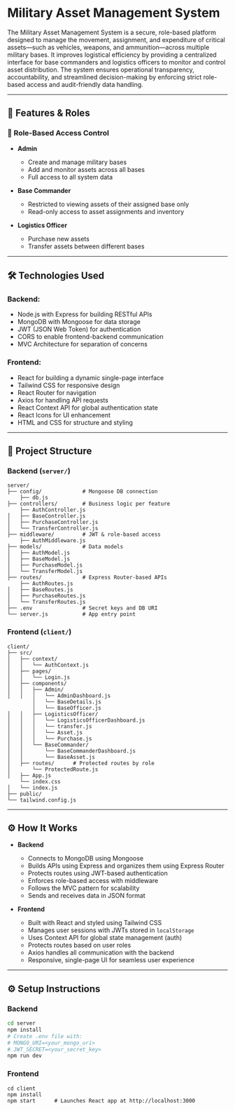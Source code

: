 # Military Asset Management System

The Military Asset Management System is a secure, role-based platform designed to manage the movement, assignment, and expenditure of critical assets—such as vehicles, weapons, and ammunition—across multiple military bases. It improves logistical efficiency by providing a centralized interface for base commanders and logistics officers to monitor and control asset distribution. The system ensures operational transparency, accountability, and streamlined decision-making by enforcing strict role-based access and audit-friendly data handling.

---

## 🚀 Features & Roles

### 👤 Role-Based Access Control

- **Admin**
  - Create and manage military bases
  - Add and monitor assets across all bases
  - Full access to all system data

- **Base Commander**
  - Restricted to viewing assets of their assigned base only
  - Read-only access to asset assignments and inventory

- **Logistics Officer**
  - Purchase new assets
  - Transfer assets between different bases

---

## 🛠️ Technologies Used

### Backend:
- Node.js with Express for building RESTful APIs
- MongoDB with Mongoose for data storage
- JWT (JSON Web Token) for authentication
- CORS to enable frontend-backend communication
- MVC Architecture for separation of concerns

### Frontend:
- React for building a dynamic single-page interface
- Tailwind CSS for responsive design
- React Router for navigation
- Axios for handling API requests
- React Context API for global authentication state
- React Icons for UI enhancement
- HTML and CSS for structure and styling

---

## 📁 Project Structure

### Backend (`server/`)
```
server/
├── config/             # Mongoose DB connection
    ├── db.js             
├── controllers/        # Business logic per feature
    ├── AuthController.js
│   ├── BaseController.js
│   ├── PurchaseController.js
│   └── TransferController.js        
├── middleware/         # JWT & role-based access
    ├── AuthMiddleware.js         
├── models/             # Data models
│   ├── AuthModel.js
│   ├── BaseModel.js
│   ├── PurchaseModel.js
│   └── TransferModel.js
├── routes/             # Express Router-based APIs
    ├── AuthRoutes.js
│   ├── BaseRoutes.js
│   ├── PurchaseRoutes.js
│   └── TransferRoutes.js             
├── .env                # Secret keys and DB URI
└── server.js           # App entry point
```

### Frontend (`client/`)

```
client/
├── src/
│   ├── context/
│   │   └── AuthContext.js
│   ├── pages/
│   │   └── Login.js
│   ├── components/
│   │   ├── Admin/
│   │   │   └── AdminDashboard.js
        │   └── BaseDetails.js
        │   └── BaseOfficer.js
│   │   ├── LogisticsOfficer/
│   │   │   └── LogisticsOfficerDashboard.js
│   │   │   └── transfer.js
│   │   │   └── Asset.js
│   │   │   └── Purchase.js
│   │   └── BaseCommander/
│   │       └── BaseCommanderDashboard.js
│   │       └── BaseAsset.js
│   ├── routes/      # Protected routes by role
│       └── ProtectedRoute.js     
│   ├── App.js
    └── index.css
│   └── index.js
├── public/
└── tailwind.config.js

```

---

## ⚙️ How It Works

- **Backend**
  - Connects to MongoDB using Mongoose
  - Builds APIs using Express and organizes them using Express Router
  - Protects routes using JWT-based authentication
  - Enforces role-based access with middleware
  - Follows the MVC pattern for scalability
  - Sends and receives data in JSON format

- **Frontend**
  - Built with React and styled using Tailwind CSS
  - Manages user sessions with JWTs stored in `localStorage`
  - Uses Context API for global state management (auth)
  - Protects routes based on user roles
  - Axios handles all communication with the backend
  - Responsive, single-page UI for seamless user experience

---

## ⚙️ Setup Instructions

### Backend
```bash
cd server
npm install
# Create .env file with:
# MONGO_URI=<your_mongo_uri>
# JWT_SECRET=<your_secret_key>
npm run dev

```

### Frontend

```
cd client
npm install
npm start      # Launches React app at http://localhost:3000

```


